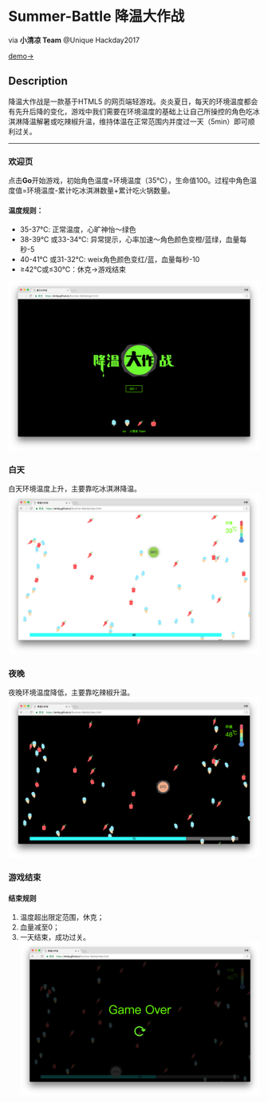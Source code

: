 # Summer-Battle 降温大作战
via **小清凉 Team** @Unique Hackday2017

[demo->](https://leridy.github.io/Summer-Battle/login.html)

## Description
降温大作战是一款基于HTML5 的网页端轻游戏。炎炎夏日，每天的环境温度都会有先升后降的变化，游戏中我们需要在环境温度的基础上让自己所操控的角色吃冰淇淋降温解暑或吃辣椒升温，维持体温在正常范围内并度过一天（5min）即可顺利过关。

---
### 欢迎页
点击**Go**开始游戏，初始角色温度=环境温度（35℃），生命值100。过程中角色温度值=环境温度-累计吃冰淇淋数量+累计吃火锅数量。

#### 温度规则：
- 35-37℃: 正常温度，心旷神怡～绿色
- 38-39℃ 或33-34℃: 异常提示，心率加速～角色颜色变橙/蓝绿，血量每秒-5
- 40-41℃ 或31-32℃: weix角色颜色变红/蓝，血量每秒-10
- ≥42℃或≤30℃：休克->游戏结束

![欢迎页](demo/login.png)

### 白天
白天环境温度上升，主要靠吃冰淇淋降温。
![白天](demo/daytime.png)

### 夜晚
夜晚环境温度降低，主要靠吃辣椒升温。
![夜晚](demo/night.png)

### 游戏结束

#### 结束规则
 1. 温度超出限定范围，休克；
 2. 血量减至0；
 3. 一天结束，成功过关。
![游戏结束](demo/gameover.png)

